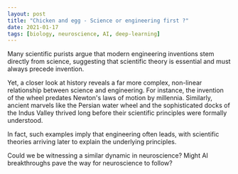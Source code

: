 ```yaml
---
layout: post
title: "Chicken and egg - Science or engineering first ?"
date: 2021-01-17
tags: [biology, neuroscience, AI, deep-learning]
---
```



Many scientific purists argue that modern engineering inventions stem directly from science, suggesting that scientific theory is essential and must always precede invention.

Yet, a closer look at history reveals a far more complex, non-linear relationship between science and engineering. For instance, the invention of the wheel predates Newton's laws of motion by millennia. Similarly, ancient marvels like the Persian water wheel and the sophisticated docks of the Indus Valley thrived long before their scientific principles were formally understood.

In fact, such examples imply that engineering often leads, with scientific theories arriving later to explain the underlying principles.

Could we be witnessing a similar dynamic in neuroscience? Might AI breakthroughs pave the way for neuroscience to follow?
